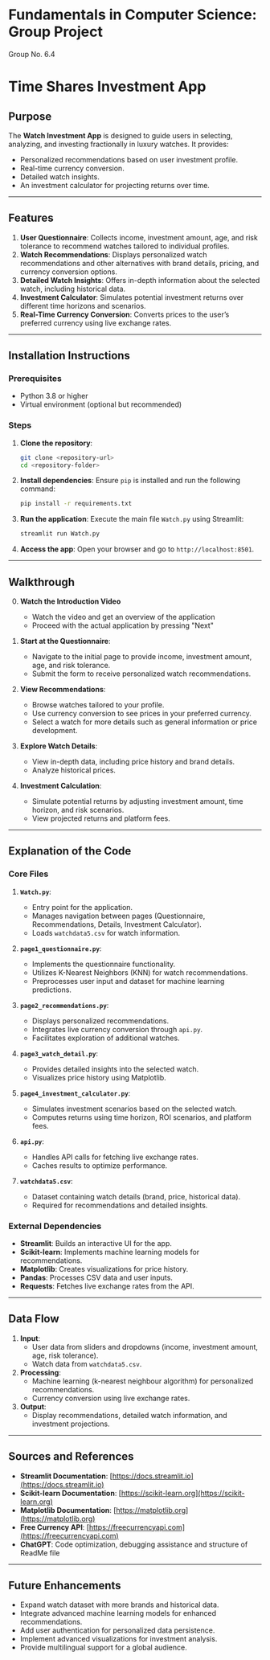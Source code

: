# Fundamentals in Computer Science: Group Project
Group No. 6.4

# Time Shares Investment App

## Purpose
The **Watch Investment App** is designed to guide users in selecting, analyzing, and investing fractionally in luxury watches. It provides:

- Personalized recommendations based on user investment profile.
- Real-time currency conversion.
- Detailed watch insights.
- An investment calculator for projecting returns over time.

---

## Features

1. **User Questionnaire**: Collects income, investment amount, age, and risk tolerance to recommend watches tailored to individual profiles.
2. **Watch Recommendations**: Displays personalized watch recommendations and other alternatives with brand details, pricing, and currency conversion options.
3. **Detailed Watch Insights**: Offers in-depth information about the selected watch, including historical data.
4. **Investment Calculator**: Simulates potential investment returns over different time horizons and scenarios.
5. **Real-Time Currency Conversion**: Converts prices to the user’s preferred currency using live exchange rates.

---

## Installation Instructions

### Prerequisites
- Python 3.8 or higher
- Virtual environment (optional but recommended)

### Steps

1. **Clone the repository**:
   ```bash
   git clone <repository-url>
   cd <repository-folder>
   ```

2. **Install dependencies**:
   Ensure `pip` is installed and run the following command:
   ```bash
   pip install -r requirements.txt
   ```

3. **Run the application**:
   Execute the main file `Watch.py` using Streamlit:
   ```bash
   streamlit run Watch.py
   ```

4. **Access the app**:
   Open your browser and go to `http://localhost:8501`.

---

## Walkthrough

0. **Watch the Introduction Video**
   - Watch the video and get an overview of the application
   - Proceed with the actual application by pressing "Next"

1. **Start at the Questionnaire**:
   - Navigate to the initial page to provide income, investment amount, age, and risk tolerance.
   - Submit the form to receive personalized watch recommendations.

2. **View Recommendations**:
   - Browse watches tailored to your profile.
   - Use currency conversion to see prices in your preferred currency.
   - Select a watch for more details such as general information or price development.

3. **Explore Watch Details**:
   - View in-depth data, including price history and brand details.
   - Analyze historical prices.

4. **Investment Calculation**:
   - Simulate potential returns by adjusting investment amount, time horizon, and risk scenarios.
   - View projected returns and platform fees.

---

## Explanation of the Code

### Core Files

1. **`Watch.py`**:
   - Entry point for the application.
   - Manages navigation between pages (Questionnaire, Recommendations, Details, Investment Calculator).
   - Loads `watchdata5.csv` for watch information.

2. **`page1_questionnaire.py`**:
   - Implements the questionnaire functionality.
   - Utilizes K-Nearest Neighbors (KNN) for watch recommendations.
   - Preprocesses user input and dataset for machine learning predictions.

3. **`page2_recommendations.py`**:
   - Displays personalized recommendations.
   - Integrates live currency conversion through `api.py`.
   - Facilitates exploration of additional watches.

4. **`page3_watch_detail.py`**:
   - Provides detailed insights into the selected watch.
   - Visualizes price history using Matplotlib.

5. **`page4_investment_calculator.py`**:
   - Simulates investment scenarios based on the selected watch.
   - Computes returns using time horizon, ROI scenarios, and platform fees.

6. **`api.py`**:
   - Handles API calls for fetching live exchange rates.
   - Caches results to optimize performance.

7. **`watchdata5.csv`**:
   - Dataset containing watch details (brand, price, historical data).
   - Required for recommendations and detailed insights.

### External Dependencies

- **Streamlit**: Builds an interactive UI for the app.
- **Scikit-learn**: Implements machine learning models for recommendations.
- **Matplotlib**: Creates visualizations for price history.
- **Pandas**: Processes CSV data and user inputs.
- **Requests**: Fetches live exchange rates from the API.

---

## Data Flow

1. **Input**:
   - User data from sliders and dropdowns (income, investment amount, age, risk tolerance).
   - Watch data from `watchdata5.csv`.
2. **Processing**:
   - Machine learning (k-nearest neighbour algorithm) for personalized recommendations.
   - Currency conversion using live exchange rates.
3. **Output**:
   - Display recommendations, detailed watch information, and investment projections.

---

## Sources and References

- **Streamlit Documentation**: [https://docs.streamlit.io](https://docs.streamlit.io)
- **Scikit-learn Documentation**: [https://scikit-learn.org](https://scikit-learn.org)
- **Matplotlib Documentation**: [https://matplotlib.org](https://matplotlib.org)
- **Free Currency API**: [https://freecurrencyapi.com](https://freecurrencyapi.com)
- **ChatGPT**: Code optimization, debugging assistance and structure of ReadMe file

---

## Future Enhancements

- Expand watch dataset with more brands and historical data.
- Integrate advanced machine learning models for enhanced recommendations.
- Add user authentication for personalized data persistence.
- Implement advanced visualizations for investment analysis.
- Provide multilingual support for a global audience.

